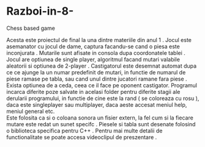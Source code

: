 # Razboi-in-8-
Chess based game

Acesta este proiectul de final la una dintre materiile din anul 1 . 
Jocul  este asemanator cu jocul de dame, captura facandu-se cand o piesa este inconjurata . 
Mutarile sunt afisate in consola dupa coordonatele tablei .
Jocul are optiunea de single player, algoritmul facand mutari valabile aleatorii si optiunea de 2-player . 
Castigatorul este desemnat automat dupa ce ce ajunge la un numar predefinit de mutari, in functie de numarul de piese ramase pe
tabla, sau cand unul dintre jucatori ramane fara piese . 
Exista optiunea de a ceda, ceea ce il face pe oponent castigator. 
Programul incarca diferite poze salvate in acelasi folder pentru diferite stagii ale derularii programului, in functie de 
cine este la rand ( se coloreaza cu rosu ), daca este singleplayer sau multiplayer, daca aeste accesat meniul help, meniul general
etc.  
 Este folosita ca si o coloana sonora un fisier extern, la fel cum si la fiecare mutare este redat un sunet specifc .
 Piesele si tabla sunt desenate folosind o biblioteca specifica pentru C++ . 
 Pentru mai multe detalii de functionalitate se poate accesa videoclipul de preszentare . 
